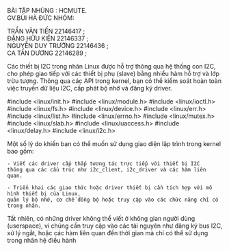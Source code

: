 BÀI TẬP NHÚNG : HCMUTE.  
GV.BÙI HÀ ĐỨC
NHÓM: 

TRẦN VĂN TIẾN       22146417 ;  
ĐẶNG HỮU KIỆN       22146337 ;  
NGUYỄN DUY TRƯỜNG   22146436 ;  
CA TẤN DƯƠNG        22146289 ;  


Các thiết bị I2C trong nhân Linux được hỗ trợ thông qua hệ thống con I2C, cho phép giao tiếp với các thiết bị phụ (slave) 
bằng nhiều hàm hỗ trợ và lớp trừu tượng. Thông qua các API trong kernel, bạn có thể kiểm soát hoàn toàn 
việc truyền dữ liệu I2C, cấp phát bộ nhớ và đăng ký driver.

#include <linux/init.h>
#include <linux/module.h>
#include <linux/ioctl.h>
#include <linux/fs.h>
#include <linux/device.h>
#include <linux/err.h>
#include <linux/list.h>
#include <linux/errno.h>
#include <linux/mutex.h>
#include <linux/slab.h>
#include <linux/uaccess.h>
#include <linux/delay.h>
#include <linux/i2c.h>

Một số lý do khiến bạn có thể muốn sử dụng giao diện lập trình trong kernel bao gồm:

	- Viết các driver cấp thấp tương tác trực tiếp với thiết bị I2C 
	thông qua các cấu trúc như i2c_client, i2c_driver và các hàm liên quan.

	- Triển khai các giao thức hoặc driver thiết bị cần tích hợp với mô hình thiết bị của Linux, 
	quản lý bộ nhớ, cơ chế đồng bộ hoặc truy cập vào các chức năng chỉ có trong nhân.

Tất nhiên, có những driver không thể viết ở không gian người dùng (userspace), vì chúng cần truy cập vào các tài nguyên 
như đăng ký bus I2C, xử lý ngắt, hoặc các hàm liên quan đến thời gian mà chỉ có thể sử dụng trong nhân hệ điều hành



